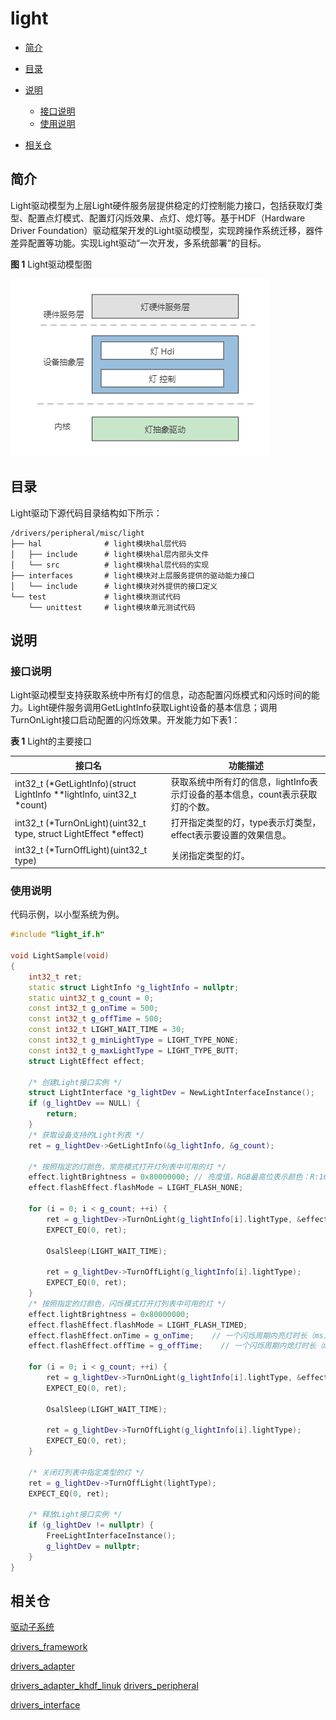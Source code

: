 # light

- [简介](##简介)
- [目录](##目录)
- [说明](##说明)
  - [接口说明](###接口说明)
  - [使用说明](###使用说明)

- [相关仓](##相关仓)

## 简介

 Light驱动模型为上层Light硬件服务层提供稳定的灯控制能力接口，包括获取灯类型、配置点灯模式、配置灯闪烁效果、点灯、熄灯等。基于HDF（Hardware Driver Foundation）驱动框架开发的Light驱动模型，实现跨操作系统迁移，器件差异配置等功能。实现Light驱动“一次开发，多系统部署”的目标。

**图 1**  Light驱动模型图

![Light驱动模型图](figures/Light%E9%A9%B1%E5%8A%A8%E6%A8%A1%E5%9E%8B%E5%9B%BE.png)

## 目录

Light驱动下源代码目录结构如下所示：

```
/drivers/peripheral/misc/light
├── hal              # light模块hal层代码
│   ├── include      # light模块hal层内部头文件
│   └── src          # light模块hal层代码的实现 
├── interfaces       # light模块对上层服务提供的驱动能力接口
│   └── include      # light模块对外提供的接口定义
└── test             # light模块测试代码
    └── unittest     # light模块单元测试代码
```

## 说明

### 接口说明

Light驱动模型支持获取系统中所有灯的信息，动态配置闪烁模式和闪烁时间的能力。Light硬件服务调用GetLightInfo获取Light设备的基本信息；调用TurnOnLight接口启动配置的闪烁效果。开发能力如下表1：

**表 1** Light的主要接口

| 接口名                                                       | 功能描述                                                     |
| ------------------------------------------------------------ | ------------------------------------------------------------ |
| int32_t (*GetLightInfo)(struct LightInfo **lightInfo, uint32_t *count) | 获取系统中所有灯的信息，lightInfo表示灯设备的基本信息，count表示获取灯的个数。 |
| int32_t (*TurnOnLight)(uint32_t type, struct LightEffect *effect) | 打开指定类型的灯，type表示灯类型，effect表示要设置的效果信息。 |
| int32_t (*TurnOffLight)(uint32_t type)                       | 关闭指定类型的灯。                                           |

### 使用说明

代码示例，以小型系统为例。

```c++
#include "light_if.h"

void LightSample(void)
{
	int32_t ret;
    static struct LightInfo *g_lightInfo = nullptr;
    static uint32_t g_count = 0;
    const int32_t g_onTime = 500;
    const int32_t g_offTime = 500;
    const int32_t LIGHT_WAIT_TIME = 30;
    const int32_t g_minLightType = LIGHT_TYPE_NONE;
    const int32_t g_maxLightType = LIGHT_TYPE_BUTT;
    struct LightEffect effect;

	/* 创建Light接口实例 */
    struct LightInterface *g_lightDev = NewLightInterfaceInstance();
    if (g_lightDev == NULL) {
        return;
    }
	/* 获取设备支持的Light列表 */
 	ret = g_lightDev->GetLightInfo(&g_lightInfo, &g_count);

    /* 按照指定的灯颜色，常亮模式打开灯列表中可用的灯 */
    effect.lightBrightness = 0x80000000; // 亮度值，RGB最高位表示颜色：R:16-31位、G:8-15位、B:0-7位
    effect.flashEffect.flashMode = LIGHT_FLASH_NONE;

    for (i = 0; i < g_count; ++i) {
        ret = g_lightDev->TurnOnLight(g_lightInfo[i].lightType, &effect);
        EXPECT_EQ(0, ret);

        OsalSleep(LIGHT_WAIT_TIME);

        ret = g_lightDev->TurnOffLight(g_lightInfo[i].lightType);
        EXPECT_EQ(0, ret);
    }
    /* 按照指定的灯颜色，闪烁模式打开灯列表中可用的灯 */
    effect.lightBrightness = 0x80000000;
    effect.flashEffect.flashMode = LIGHT_FLASH_TIMED;
    effect.flashEffect.onTime = g_onTime;    // 一个闪烁周期内亮灯时长（ms）
    effect.flashEffect.offTime = g_offTime;    // 一个闪烁周期内熄灯时长（ms）
    
    for (i = 0; i < g_count; ++i) {
        ret = g_lightDev->TurnOnLight(g_lightInfo[i].lightType, &effect);
        EXPECT_EQ(0, ret);

        OsalSleep(LIGHT_WAIT_TIME);

        ret = g_lightDev->TurnOffLight(g_lightInfo[i].lightType);
        EXPECT_EQ(0, ret);
    }

    /* 关闭灯列表中指定类型的灯 */
    ret = g_lightDev->TurnOffLight(lightType);
    EXPECT_EQ(0, ret);

    /* 释放Light接口实例 */
    if (g_lightDev != nullptr) {
        FreeLightInterfaceInstance();
        g_lightDev = nullptr;
    }
}
```

## 相关仓

[驱动子系统](https://gitee.com/openharmony/docs/blob/master/zh-cn/readme/%E9%A9%B1%E5%8A%A8%E5%AD%90%E7%B3%BB%E7%BB%9F.md)

[drivers_framework](https://gitee.com/openharmony/drivers_framework/blob/master/README_zh.md)

[drivers_adapter](https://gitee.com/openharmony/drivers_adapter/blob/master/README_zh.md)

[drivers_adapter_khdf_linuk](https://gitee.com/openharmony/drivers_adapter_khdf_linux/blob/master/README_zh.md)
[drivers_peripheral](https://gitee.com/openharmony/drivers_peripheral)

[drivers_interface](https://gitee.com/openharmony/drivers_interface)

